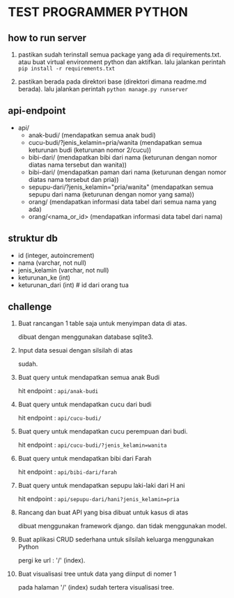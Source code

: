 # TEST PROGRAMMER PYTHON

## how to run server
1. pastikan sudah terinstall semua package yang ada di requirements.txt. atau buat virtual environment python dan aktifkan. lalu jalankan perintah `pip install -r requirements.txt`

2. pastikan berada pada direktori base (direktori dimana readme.md berada). lalu jalankan perintah `python manage.py runserver`

## api-endpoint
- api/
    - anak-budi/ (mendapatkan semua anak budi)
    - cucu-budi/?jenis_kelamin=pria/wanita (mendapatkan semua keturunan budi (keturunan nomor 2/cucu))
    - bibi-dari/<nama> (mendapatkan bibi dari nama (keturunan dengan nomor diatas nama tersebut dan wanita))
    - bibi-dari/<nama> (mendapatkan paman dari nama (keturunan dengan nomor diatas nama tersebut dan pria))
    - sepupu-dari/<nama>?jenis_kelamin="pria/wanita" (mendapatkan semua sepupu dari nama (keturunan dengan nomor yang sama))
    - orang/ (mendapatkan informasi data tabel dari semua nama yang ada)
    - orang/<nama_or_id> (mendapatkan informasi data tabel dari nama)

## struktur db
- id (integer, autoincrement)
- nama (varchar, not null)
- jenis_kelamin (varchar, not null)
- keturunan_ke (int)
- keturunan_dari (int) # id dari orang tua

## challenge
1. Buat rancangan 1 table saja untuk menyimpan data di atas.

    dibuat dengan menggunakan database sqlite3.
2. Input data sesuai dengan silsilah di atas
    
    sudah.
3. Buat query untuk mendapatkan semua anak Budi
    
    hit endpoint : `api/anak-budi`
4. Buat query untuk mendapatkan cucu dari budi
    
    hit endpoint : `api/cucu-budi/`
5. Buat query untuk mendapatkan cucu perempuan dari budi.
    
    hit endpoint : `api/cucu-budi/?jenis_kelamin=wanita`
6. Buat query untuk mendapatkan bibi dari Farah
    
    hit endpoint : `api/bibi-dari/farah`
7. Buat query untuk mendapatkan sepupu laki-laki dari H
ani
    
    hit endpoint : `api/sepupu-dari/hani?jenis_kelamin=pria`
8. Rancang dan buat API yang bisa dibuat untuk kasus di atas

    dibuat menggunakan framework django. dan tidak menggunakan model.
9. Buat aplikasi CRUD sederhana untuk silsilah keluarga menggunakan Python

    pergi ke url : '/' (index).
10. Buat visualisasi tree untuk data yang diinput di nomer 1
    
    pada halaman '/' (index) sudah tertera visualisasi tree.